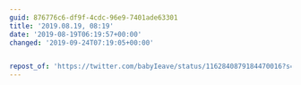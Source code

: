 ```yaml
---
guid: 876776c6-df9f-4cdc-96e9-7401ade63301
title: '2019.08.19, 08:19'
date: '2019-08-19T06:19:57+00:00'
changed: '2019-09-24T07:19:05+00:00'


repost_of: 'https://twitter.com/babyIeave/status/1162840879184470016?s=20'
---
```


